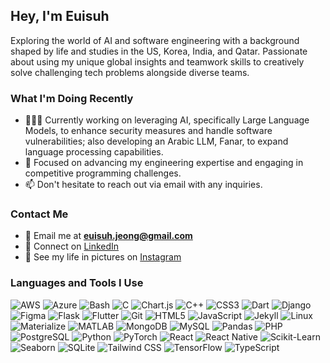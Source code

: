## Hey, I'm Euisuh

Exploring the world of AI and software engineering with a background shaped by life and studies in the US, Korea, India, and Qatar. Passionate about using my unique global insights and teamwork skills to creatively solve challenging tech problems alongside diverse teams.

### What I'm Doing Recently

- 👨🏻‍💻 Currently working on leveraging AI, specifically Large Language Models, to enhance security measures and handle software vulnerabilities; also developing an Arabic LLM, Fanar, to expand language processing capabilities.
- 🌱 Focused on advancing my engineering expertise and engaging in competitive programming challenges.
- 📫 Don't hesitate to reach out via email with any inquiries.

### Contact Me

- 📧 Email me at **euisuh.jeong@gmail.com**
- 🔗 Connect on [LinkedIn](https://linkedin.com/in/john-euisuh-jeong-7a790619a)
- 📸 See my life in pictures on [Instagram](https://instagram.com/euisuh_)

### Languages and Tools I Use

![AWS](https://img.shields.io/badge/AWS-232F3E?style=flat-square&logo=amazonaws&logoColor=white)
![Azure](https://img.shields.io/badge/Azure-0078D4?style=flat-square&logo=microsoftazure&logoColor=white)
![Bash](https://img.shields.io/badge/Bash-4EAA25?style=flat-square&logo=gnubash&logoColor=white)
![C](https://img.shields.io/badge/C-A8B9CC?style=flat-square&logo=c&logoColor=white)
![Chart.js](https://img.shields.io/badge/Chart.js-FF6384?style=flat-square&logo=chart.js&logoColor=white)
![C++](https://img.shields.io/badge/C++-00599C?style=flat-square&logo=cplusplus&logoColor=white)
![CSS3](https://img.shields.io/badge/CSS3-1572B6?style=flat-square&logo=css3&logoColor=white)
![Dart](https://img.shields.io/badge/Dart-0175C2?style=flat-square&logo=dart&logoColor=white)
![Django](https://img.shields.io/badge/Django-092E20?style=flat-square&logo=django&logoColor=white)
![Figma](https://img.shields.io/badge/Figma-F24E1E?style=flat-square&logo=figma&logoColor=white)
![Flask](https://img.shields.io/badge/Flask-000000?style=flat-square&logo=flask&logoColor=white)
![Flutter](https://img.shields.io/badge/Flutter-02569B?style=flat-square&logo=flutter&logoColor=white)
![Git](https://img.shields.io/badge/Git-F05032?style=flat-square&logo=git&logoColor=white)
![HTML5](https://img.shields.io/badge/HTML5-E34F26?style=flat-square&logo=html5&logoColor=white)
![JavaScript](https://img.shields.io/badge/JavaScript-F7DF1E?style=flat-square&logo=javascript&logoColor=black)
![Jekyll](https://img.shields.io/badge/Jekyll-CC0000?style=flat-square&logo=jekyll&logoColor=white)
![Linux](https://img.shields.io/badge/Linux-FCC624?style=flat-square&logo=linux&logoColor=black)
![Materialize](https://img.shields.io/badge/Materialize-EE6E73?style=flat-square&logo=materialize&logoColor=white)
![MATLAB](https://img.shields.io/badge/MATLAB-0076A8?style=flat-square&logo=matlab&logoColor=white)
![MongoDB](https://img.shields.io/badge/MongoDB-47A248?style=flat-square&logo=mongodb&logoColor=white)
![MySQL](https://img.shields.io/badge/MySQL-4479A1?style=flat-square&logo=mysql&logoColor=white)
![Pandas](https://img.shields.io/badge/Pandas-150458?style=flat-square&logo=pandas&logoColor=white)
![PHP](https://img.shields.io/badge/PHP-777BB4?style=flat-square&logo=php&logoColor=white)
![PostgreSQL](https://img.shields.io/badge/PostgreSQL-336791?style=flat-square&logo=postgresql&logoColor=white)
![Python](https://img.shields.io/badge/Python-3776AB?style=flat-square&logo=python&logoColor=white)
![PyTorch](https://img.shields.io/badge/PyTorch-EE4C2C?style=flat-square&logo=pytorch&logoColor=white)
![React](https://img.shields.io/badge/React-20232A?style=flat-square&logo=react&logoColor=61DAFB)
![React Native](https://img.shields.io/badge/React_Native-20232A?style=flat-square&logo=react&logoColor=61DAFB)
![Scikit-Learn](https://img.shields.io/badge/Scikit--Learn-F7931E?style=flat-square&logo=scikit-learn&logoColor=white)
![Seaborn](https://img.shields.io/badge/Seaborn-3776AB?style=flat-square&logo=seaborn&logoColor=white)
![SQLite](https://img.shields.io/badge/SQLite-003B57?style=flat-square&logo=sqlite&logoColor=white)
![Tailwind CSS](https://img.shields.io/badge/Tailwind_CSS-38B2AC?style=flat-square&logo=tailwindcss&logoColor=white)
![TensorFlow](https://img.shields.io/badge/TensorFlow-FF6F00?style=flat-square&logo=tensorflow&logoColor=white)
![TypeScript](https://img.shields.io/badge/TypeScript-007ACC?style=flat-square&logo=typescript&logoColor=white)

